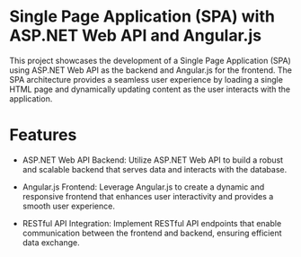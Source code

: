 # Single Page Application (SPA) with ASP.NET Web API and Angular.js
This project showcases the development of a Single Page Application (SPA) using ASP.NET Web API as the backend and Angular.js for the frontend. The SPA architecture provides a seamless user experience by loading a single HTML page and dynamically updating content as the user interacts with the application.

# Features

- ASP.NET Web API Backend: Utilize ASP.NET Web API to build a robust and scalable backend that serves data and interacts with the database.

- Angular.js Frontend: Leverage Angular.js to create a dynamic and responsive frontend that enhances user interactivity and provides a smooth user experience.

- RESTful API Integration: Implement RESTful API endpoints that enable communication between the frontend and backend, ensuring efficient data exchange.
